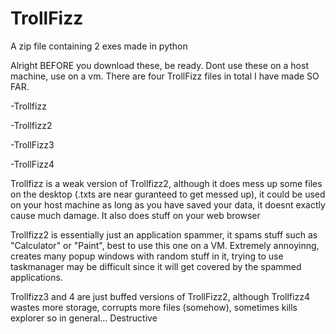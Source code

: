 # TrollFizz
A zip file containing 2 exes made in python

Alright BEFORE you download these, be ready. Dont use these on a host machine, use on a vm.
There are four TrollFizz files in total I have made SO FAR.

-Trollfizz

-Trollfizz2

-TrollFizz3

-TrollFizz4

Trollfizz is a weak version of Trollfizz2, although it does mess up some files on the desktop (.txts are near guranteed to get messed up), it could be used on your host machine as long as you have saved your data, it doesnt exactly cause much damage. It also does stuff on your web browser

Trollfizz2 is essentially just an application spammer, it spams stuff such as "Calculator" or "Paint", best to use this one on a VM. Extremely annoyinng, creates many popup windows with random stuff in it, trying to use taskmanager may be difficult since it will get covered by the spammed applications. 

Trollfizz3 and 4 are just buffed versions of TrollFizz2, although Trollfizz4 wastes more storage, corrupts more files (somehow), sometimes kills explorer so in general... Destructive
